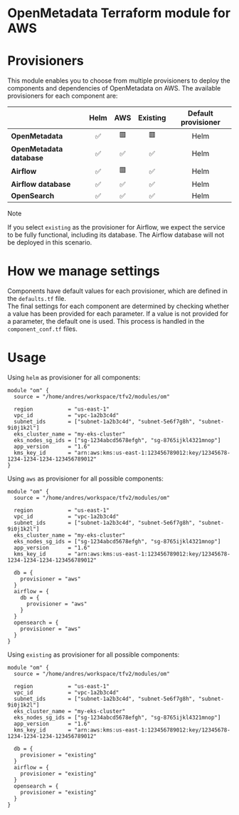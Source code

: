 # OpenMetadata Terraform module for AWS



# Provisioners

This module enables you to choose from multiple provisioners to deploy the components and dependencies of OpenMetadata on AWS. The available provisioners for each component are:

|                             | Helm  |  AWS  | Existing | Default provisioner|
| :-------------------------- | :---: | :---: |  :---:  | :-----------------: |
| **OpenMetadata**            |  ✅   |  🟥   |    🟥   |      Helm           |
| **OpenMetadata database**   |  ✅   |  ✅   |    ✅   |      Helm           |
| **Airflow**                 |  ✅   |  🟥   |    ✅   |      Helm           |
| **Airflow database**        |  ✅   |  ✅   |    ✅   |      Helm           |
| **OpenSearch**              |  ✅   |  ✅   |    ✅   |      Helm           |

> [!NOTE]
> If you select `existing` as the provisioner for Airflow, we expect the service to be fully functional, including its database.
> The Airflow database will not be deployed in this scenario. 

# How we manage settings

Components have default values for each provisioner, which are defined in the `defaults.tf` file.  
The final settings for each component are determined by checking whether a value has been provided for each parameter. If a value is not provided for a parameter, the default one is used. This process is handled in the `component_conf.tf` files.

# Usage

Using `helm` as provisioner for all components:

```hcl
module "om" {
  source = "/home/andres/workspace/tfv2/modules/om"

  region           = "us-east-1"
  vpc_id           = "vpc-1a2b3c4d"
  subnet_ids       = ["subnet-1a2b3c4d", "subnet-5e6f7g8h", "subnet-9i0j1k2l"]
  eks_cluster_name = "my-eks-cluster"
  eks_nodes_sg_ids = ["sg-1234abcd5678efgh", "sg-8765ijkl4321mnop"]
  app_version      = "1.6"
  kms_key_id       = "arn:aws:kms:us-east-1:123456789012:key/12345678-1234-1234-1234-123456789012"
}
```

Using `aws` as provisioner for all possible components:

```hcl
module "om" {
  source = "/home/andres/workspace/tfv2/modules/om"
  
  region           = "us-east-1"   
  vpc_id           = "vpc-1a2b3c4d"
  subnet_ids       = ["subnet-1a2b3c4d", "subnet-5e6f7g8h", "subnet-9i0j1k2l"]
  eks_cluster_name = "my-eks-cluster"
  eks_nodes_sg_ids = ["sg-1234abcd5678efgh", "sg-8765ijkl4321mnop"]
  app_version      = "1.6"
  kms_key_id       = "arn:aws:kms:us-east-1:123456789012:key/12345678-1234-1234-1234-123456789012"

  db = {
    provisioner = "aws"
  }
  airflow = {
    db = {
      provisioner = "aws"
    }
  }
  opensearch = {
    provisioner = "aws"
  }
}
```

Using `existing` as provisioner for all possible components:

```hcl
module "om" {
  source = "/home/andres/workspace/tfv2/modules/om"                                                                                                                                                                                                                                                                                                   
                                                                                                                                                                                                                                                                                                                                                      
  region           = "us-east-1"                                                                                                                                                                                                                                                                                                                      
  vpc_id           = "vpc-1a2b3c4d"                                                                                                                                                                                                                                                                                                                   
  subnet_ids       = ["subnet-1a2b3c4d", "subnet-5e6f7g8h", "subnet-9i0j1k2l"]                                                                                                                                                                                                                                                                        
  eks_cluster_name = "my-eks-cluster"                                                                                                                                                                                                                                                                                                                 
  eks_nodes_sg_ids = ["sg-1234abcd5678efgh", "sg-8765ijkl4321mnop"]                                                                                                                                                                                                                                                                                   
  app_version      = "1.6"                                                                                                                                                                                                                                                                                                                            
  kms_key_id       = "arn:aws:kms:us-east-1:123456789012:key/12345678-1234-1234-1234-123456789012"                                                                                                                                                                                                                                                    
                                                                                                                                                                                                                                                                                                                                                      
  db = { 
    provisioner = "existing"
  }
  airflow = {                                                                                                                                                                                                                                                                                                                                         
    provisioner = "existing"
  }
  opensearch = {
    provisioner = "existing"
  }
}
```

